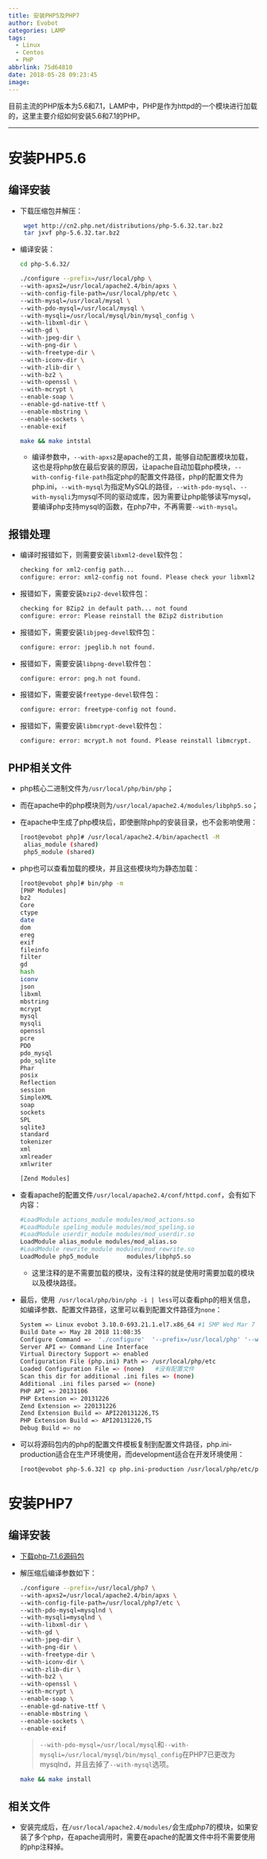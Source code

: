 ```yaml
---
title: 安装PHP5及PHP7
author: Evobot
categories: LAMP
tags:
  - Linux
  - Centos
  - PHP
abbrlink: 75d64810
date: 2018-05-28 09:23:45
image:
---
```




目前主流的PHP版本为5.6和7.1，LAMP中，PHP是作为httpd的一个模块进行加载的，这里主要介绍如何安装5.6和7.1的PHP。

<!--more-->

---

# 安装PHP5.6

## 编译安装

- 下载压缩包并解压：

  ```bash
   wget http://cn2.php.net/distributions/php-5.6.32.tar.bz2
   tar jxvf php-5.6.32.tar.bz2
  ```

- 编译安装：

  ```bash
  cd php-5.6.32/
  
  ./configure --prefix=/usr/local/php \
  --with-apxs2=/usr/local/apache2.4/bin/apxs \
  --with-config-file-path=/usr/local/php/etc \
  --with-mysql=/usr/local/mysql \
  --with-pdo-mysql=/usr/local/mysql \
  --with-mysqli=/usr/local/mysql/bin/mysql_config \
  --with-libxml-dir \
  --with-gd \
  --with-jpeg-dir \
  --with-png-dir \
  --with-freetype-dir \
  --with-iconv-dir \
  --with-zlib-dir \
  --with-bz2 \
  --with-openssl \
  --with-mcrypt \
  --enable-soap \
  --enable-gd-native-ttf \
  --enable-mbstring \
  --enable-sockets \
  --enable-exif
  
  make && make intstal
  ```

  - 编译参数中，`--with-apxs2`是apache的工具，能够自动配置模块加载，这也是将php放在最后安装的原因，让apache自动加载php模块，`--with-config-file-path`指定php的配置文件路径，php的配置文件为php.ini，`--with-mysql`为指定MySQL的路径，`--with-pdo-mysql`、`--with-mysqli`为mysql不同的驱动或库，因为需要让php能够读写mysql，要编译php支持mysql的函数，在php7中，不再需要`--with-mysql`。

## 报错处理

- 编译时报错如下，则需要安装`libxml2-devel`软件包：

  ```bash
  checking for xml2-config path...
  configure: error: xml2-config not found. Please check your libxml2 installation.
  ```

- 报错如下，需要安装`bzip2-devel`软件包：

  ```bash
  checking for BZip2 in default path... not found
  configure: error: Please reinstall the BZip2 distribution
  ```

- 报错如下，需要安装`libjpeg-devel`软件包：

  ```bash
  configure: error: jpeglib.h not found.
  ```

- 报错如下，需要安装`libpng-devel`软件包：

  ```bash
  configure: error: png.h not found.
  ```

- 报错如下，需要安装`freetype-devel`软件包：

  ```bash
  configure: error: freetype-config not found.
  ```

- 报错如下，需要安装`libmcrypt-devel`软件包：

  ```bash
  configure: error: mcrypt.h not found. Please reinstall libmcrypt.
  ```

## PHP相关文件

- php核心二进制文件为`/usr/local/php/bin/php`；

- 而在apache中的php模块则为`/usr/local/apache2.4/modules/libphp5.so`；

- 在apache中生成了php模块后，即使删除php的安装目录，也不会影响使用：

  ```bash
  [root@evobot php]# /usr/local/apache2.4/bin/apachectl -M
   alias_module (shared)
   php5_module (shared)
  ```

- php也可以查看加载的模块，并且这些模块均为静态加载：

  ```bash
  [root@evobot php]# bin/php -m
  [PHP Modules]
  bz2
  Core
  ctype
  date
  dom
  ereg
  exif
  fileinfo
  filter
  gd
  hash
  iconv
  json
  libxml
  mbstring
  mcrypt
  mysql
  mysqli
  openssl
  pcre
  PDO
  pdo_mysql
  pdo_sqlite
  Phar
  posix
  Reflection
  session
  SimpleXML
  soap
  sockets
  SPL
  sqlite3
  standard
  tokenizer
  xml
  xmlreader
  xmlwriter
  
  [Zend Modules]
  ```

- 查看apache的配置文件`/usr/local/apache2.4/conf/httpd.conf`，会有如下内容：

  ```bash
  #LoadModule actions_module modules/mod_actions.so
  #LoadModule speling_module modules/mod_speling.so
  #LoadModule userdir_module modules/mod_userdir.so
  LoadModule alias_module modules/mod_alias.so
  #LoadModule rewrite_module modules/mod_rewrite.so
  LoadModule php5_module        modules/libphp5.so
  ```

  - 这里注释的是不需要加载的模块，没有注释的就是使用时需要加载的模块以及模块路径。

- 最后，使用` /usr/local/php/bin/php -i | less`可以查看php的相关信息，如编译参数、配置文件路径，这里可以看到配置文件路径为`none`：

  ```bash
  System => Linux evobot 3.10.0-693.21.1.el7.x86_64 #1 SMP Wed Mar 7 19:03:37 UTC 2018 x86_64
  Build Date => May 28 2018 11:08:35
  Configure Command =>  './configure'  '--prefix=/usr/local/php' '--with-apxs2=/usr/local/apache2.4/bin/apxs' '--with-config-file-path=/usr/local/php/etc' '--with-mysql=/usr/local/mysql' '--with-pdo-mysql=/usr/local/mysql' '--with-mysqli=/usr/local/mysql/bin/mysql_config' '--with-libxml-dir' '--with-gd' '--with-jpeg-dir' '--with-png-dir' '--with-freetype-dir' '--with-icony-dir' '--with-zliv-dir' '--with-bz2' '--with-openssl' '--with-mcrypt' '--enable-soap' '--enable--gd-native-ttf' '--enable-mbstring' '--enable-sockets' '--enable-exif'
  Server API => Command Line Interface
  Virtual Directory Support => enabled
  Configuration File (php.ini) Path => /usr/local/php/etc
  Loaded Configuration File => (none)	#没有配置文件
  Scan this dir for additional .ini files => (none)
  Additional .ini files parsed => (none)
  PHP API => 20131106
  PHP Extension => 20131226
  Zend Extension => 220131226
  Zend Extension Build => API220131226,TS
  PHP Extension Build => API20131226,TS
  Debug Build => no
  
  ```

- 可以将源码包内的php的配置文件模板复制到配置文件路径，php.ini-production适合在生产环境使用，而development适合在开发环境使用：

  ```bash
  [root@evobot php-5.6.32] cp php.ini-production /usr/local/php/etc/php.ini
  ```

  

# 安装PHP7

## 编译安装

- [下载php-7.1.6源码包](http://cn2.php.net/distributions/php-7.1.6.tar.bz2)

- 解压缩后编译参数如下：

  ```bash
  ./configure --prefix=/usr/local/php7 \
  --with-apxs2=/usr/local/apache2.4/bin/apxs \
  --with-config-file-path=/usr/local/php7/etc \
  --with-pdo-mysql=mysqlnd \
  --with-mysqli=mysqlnd \
  --with-libxml-dir \
  --with-gd \
  --with-jpeg-dir \
  --with-png-dir \
  --with-freetype-dir \
  --with-iconv-dir \
  --with-zlib-dir \
  --with-bz2 \
  --with-openssl \
  --with-mcrypt \
  --enable-soap \
  --enable-gd-native-ttf \
  --enable-mbstring \
  --enable-sockets \
  --enable-exif
  ```
  > `--with-pdo-mysql=/usr/local/mysql`和`--with-mysqli=/usr/local/mysql/bin/mysql_config`在PHP7已更改为mysqlnd，并且去掉了`--with-mysql`选项。

  ```bash
  make && make install
  ```

## 相关文件

- 安装完成后，在`/usr/local/apache2.4/modules/`会生成php7的模块，如果安装了多个php，在apache调用时，需要在apache的配置文件中将不需要使用的php注释掉。


